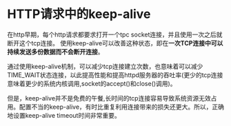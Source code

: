 # HTTP请求中的keep-alive

在http早期，每个http请求都要求打开一个tpc socket连接，并且使用一次之后就断开这个tcp连接。 使用keep-alive可以改善这种状态，即在**一次TCP连接中可以持续发送多份数据而不会断开连接**。

通过使用keep-alive机制，可以减少tcp连接建立次数，也意味着可以减少TIME\_WAIT状态连接，以此提高性能和提高httpd服务器的吞吐率(更少的tcp连接意味着更少的系统内核调用,socket的accept()和close()调用)。&#x20;

但是，keep-alive并不是免费的午餐,长时间的tcp连接容易导致系统资源无效占用。配置不当的keep-alive，有时比重复利用连接带来的损失还更大。所以，正确地设置keep-alive timeout时间非常重要。

